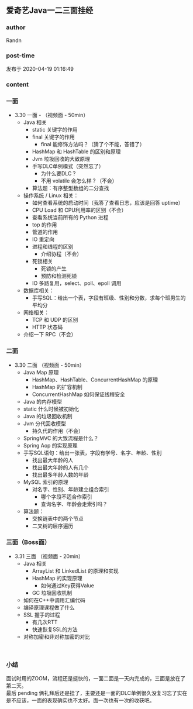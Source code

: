 ## 爱奇艺Java一二三面挂经
### author 
Randn
### post-time 

发布于  2020-04-19 01:16:49
### content 
<div class="post-topic-des nc-post-content">
 <h3>
  一面
 </h3>
 <ul>
  <li>
   3.30 一面 - （视频面 - 50min）
   <ul>
    <li>
     Java 相关
     <ul>
      <li>
       static 关键字的作用
      </li>
      <li>
       final 关键字的作用
       <ul>
        <li>
         final 能修饰方法吗？（猜了个不能，答错了）
        </li>
       </ul>
      </li>
      <li>
       HashMap 和 HashTable 的区别和原理
      </li>
      <li>
       Jvm 垃圾回收的大致原理
      </li>
      <li>
       手写DLC单例模式（突然忘了）
       <ul>
        <li>
         为什么要DLC？
        </li>
        <li>
         不用 volatile 会怎么样？（不会）
        </li>
       </ul>
      </li>
      <li>
       算法题：有序整型数组的二分查找
      </li>
     </ul>
    </li>
    <li>
     操作系统 / Linux 相关：
     <ul>
      <li>
       如何查看系统的启动时间（我答了查看日志，应该是回答 uptime）
      </li>
      <li>
       CPU Load 和 CPU利用率的区别（不会）
      </li>
      <li>
       查看系统当前所有的 Python 进程
      </li>
      <li>
       top 的作用
      </li>
      <li>
       管道的作用
      </li>
      <li>
       IO 重定向
      </li>
      <li>
       进程和线程的区别
       <ul>
        <li>
         介绍协程（不会）
        </li>
       </ul>
      </li>
      <li>
       死锁相关
       <ul>
        <li>
         死锁的产生
        </li>
        <li>
         预防和检测死锁
        </li>
       </ul>
      </li>
      <li>
       IO 多路复用，select、poll、epoll 调用
      </li>
     </ul>
    </li>
    <li>
     数据库相关：
     <ul>
      <li>
       手写SQL：给出一个表，字段有班级、性别和分数，求每个班男生的平均分
      </li>
     </ul>
    </li>
    <li>
     网络相关：
     <ul>
      <li>
       TCP 和 UDP 的区别
      </li>
      <li>
       HTTP 状态码
      </li>
     </ul>
    </li>
    <li>
     介绍一下 RPC（不会）
    </li>
   </ul>
  </li>
 </ul>
 <h3>
  二面
 </h3>
 <ul>
  <li>
   3.30 二面 （视频面 - 50min）
   <ul>
    <li>
     Java Map 原理
     <ul>
      <li>
       HashMap、HashTable、ConcurrentHashMap 的原理
      </li>
      <li>
       HashMap 的扩容机制
      </li>
      <li>
       ConcurrentHashMap 如何保证线程安全
      </li>
     </ul>
    </li>
    <li>
     Java 的内存模型
    </li>
    <li>
     static 什么时候被初始化
    </li>
    <li>
     Java 的垃圾回收机制
    </li>
    <li>
     Jvm 分代回收模型
     <ul>
      <li>
       持久代的作用（不会）
      </li>
     </ul>
    </li>
    <li>
     SpringMVC 的大致流程是什么？
    </li>
    <li>
     Spring Aop 的实现原理
    </li>
    <li>
     手写SQL语句：给出一张表，字段有学号、名字、年龄、性别
     <ul>
      <li>
       找出最大年龄的人
      </li>
      <li>
       找出最大年龄的人有几个
      </li>
      <li>
       找出最多年龄人数的年龄
      </li>
     </ul>
    </li>
    <li>
     MySQL 索引的原理
     <ul>
      <li>
       对名字、性别、年龄建立组合索引
       <ul>
        <li>
         哪个字段不适合作索引
        </li>
        <li>
         查询名字、年龄会走索引吗？
        </li>
       </ul>
      </li>
     </ul>
    </li>
    <li>
     算法题：
     <ul>
      <li>
       交换链表中的两个节点
      </li>
      <li>
       二叉树的层序遍历
      </li>
     </ul>
    </li>
   </ul>
  </li>
 </ul>
 <h3>
  三面（Boss面）
 </h3>
 <ul>
  <li>
   3.31 三面 （视频面 - 20min）
   <ul>
    <li>
     Java 相关
     <ul>
      <li>
       ArrayList 和 LinkedList 的原理和实现
      </li>
      <li>
       HashMap 的实现原理
       <ul>
        <li>
         如何通过Key获得Value
        </li>
       </ul>
      </li>
      <li>
       GC 垃圾回收机制
      </li>
     </ul>
    </li>
    <li>
     如何在C++中调用汇编代码
    </li>
    <li>
     编译原理课程做了什么
    </li>
    <li>
     SSL 握手的过程
     <ul>
      <li>
       有几次RTT
      </li>
      <li>
       快速恢复SSL的方法
      </li>
     </ul>
    </li>
    <li>
     对称加密和非对称加密的对比
    </li>
   </ul>
  </li>
 </ul>
 <br/>
 <h3>
  小结
 </h3>
 <p>
  面试时用的ZOOM，流程还是挺快的，一面二面是一天内完成的，三面是放在了第二天。
  <br/>
  最后 pending 俩礼拜后还是挂了，主要还是一面的DLC单例很久没复习忘了实在是不应该，一面的表现确实也不太好。面一次也有一次的收获吧。
 </p>
</div>
